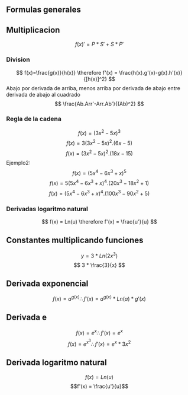 ## Formulas generales
## Multiplicacion

$$ f(x)' = P*S' + S*P' $$

### Division
$$ f(x)=\frac{g(x)}{h(x)} \therefore f'(x) = \frac{h(x).g'(x)-g(x).h'(x)}{[h(x)]^2} $$
Abajo por derivada de arriba, menos arriba por derivada de abajo entre derivada de abajo al cuadrado
$$ \frac{Ab.Arr'-Arr.Ab'}{(Ab)^2} $$
### Regla de la cadena
$$ f(x) = (3x^2 - 5x)^3 $$
$$ f(x) = 3(3x^2 - 5x)^2 . (6x -5) $$
$$ f(x) = (3x^2 - 5x)^2 . (18x -15) $$
Ejemplo2:
$$ f(x) = (5x^4 -6x^3 +x)^5 $$
$$ f(x) = 5(5x^4 -6x^3 +x)^4 . (20x^3-18x^2 +1) $$
$$ f(x) = (5x^4 -6x^3 +x)^4 . (100x^3-90x^2 +5) $$
### Derivadas logaritmo natural
$$ f(x) = Ln(u) \therefore  f'(x) = \frac{u'}{u} $$
## Constantes multiplicando funciones
$$ y = 3*Ln(2x^3) $$
$$ 3 * \frac{3}{x} $$
## Derivada exponencial
$$ f(x) = a^{g(x)} \therefore f'(x) =  a^{g(x)} * Ln(a) * g'(x) $$
## Derivada e
$$f(x) = e^x \therefore f'(x) = e^x $$
$$ f(x) = e^{x^3} \therefore f'(x) = e^x*3x^2 $$
## Derivada logaritmo natural
$$ f(x) = Ln(u) $$
$$f'(x) = \frac{u'}{u}$$
